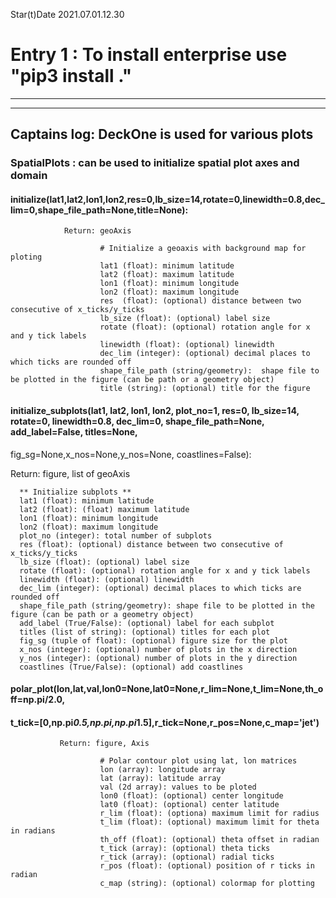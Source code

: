 Star(t)Date 2021.07.01.12.30  
# Entry 1 : To install enterprise use "pip3 install ."  
-----------------------------------------------------------------------------------------------  
-----------------------------------------------------------------------------------------------  
## Captains log: DeckOne is used for various plots  
         
###        SpatialPlots : can be used to initialize spatial plot axes and domain
               
####            initialize(lat1,lat2,lon1,lon2,res=0,lb_size=14,rotate=0,linewidth=0.8,dec_lim=0,shape_file_path=None,title=None):
                        
                Return: geoAxis
                        
                        # Initialize a geoaxis with background map for ploting
                        lat1 (float): minimum latitude
                        lat2 (float): maximum latitude
                        lon1 (float): minimum longitude
                        lon2 (float): maximum longitude
                        res  (float): (optional) distance between two consecutive of x_ticks/y_ticks
                        lb_size (float): (optional) label size
                        rotate (float): (optional) rotation angle for x and y tick labels
                        linewidth (float): (optional) linewidth
                        dec_lim (integer): (optional) decimal places to which ticks are rounded off
                        shape_file_path (string/geometry):  shape file to be plotted in the figure (can be path or a geometry object)
                        title (string): (optional) title for the figure

####            initialize_subplots(lat1, lat2, lon1, lon2, plot_no=1, res=0, lb_size=14, rotate=0, linewidth=0.8, dec_lim=0, shape_file_path=None, add_label=False, titles=None,
fig_sg=None,x_nos=None,y_nos=None, coastlines=False):

Return: figure, list of geoAxis

      ** Initialize subplots **
      lat1 (float): minimum latitude
      lat2 (float): (float) maximum latitude
      lon1 (float): minimum longitude
      lon2 (float): maximum longitude
      plot_no (integer): total number of subplots
      res (float): (optional) distance between two consecutive of x_ticks/y_ticks
      lb_size (float): (optional) label size
      rotate (float): (optional) rotation angle for x and y tick labels
      linewidth (float): (optional) linewidth
      dec_lim (integer): (optional) decimal places to which ticks are rounded off
      shape_file_path (string/geometry): shape file to be plotted in the figure (can be path or a geometry object)
      add_label (True/False): (optional) label for each subplot
      titles (list of string): (optional) titles for each plot
      fig_sg (tuple of float): (optional) figure size for the plot
      x_nos (integer): (optional) number of plots in the x direction
      y_nos (integer): (optional) number of plots in the y direction
      coastlines (True/False): (optional) add coastlines

####           polar_plot(lon,lat,val,lon0=None,lat0=None,r_lim=None,t_lim=None,th_off=np.pi/2.0,
####                      t_tick=[0,np.pi*0.5,np.pi,np.pi*1.5],r_tick=None,r_pos=None,c_map='jet')

               Return: figure, Axis

                        # Polar contour plot using lat, lon matrices
                        lon (array): longitude array
                        lat (array): latitude array
                        val (2d array): values to be ploted
                        lon0 (float): (optional) center longitude
                        lat0 (float): (optional) center latitude
                        r_lim (float): (optiona) maximum limit for radius
                        t_lim (float): (optional) maximum limit for theta in radians
                        th_off (float): (optional) theta offset in radian
                        t_tick (array): (optional) theta ticks
                        r_tick (array): (optional) radial ticks
                        r_pos (float): (optional) position of r ticks in radian
                        c_map (string): (optional) colormap for plotting
